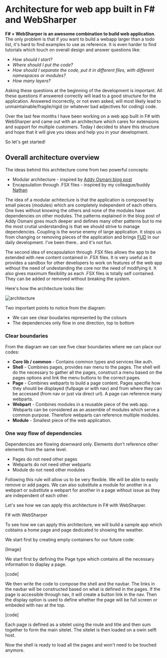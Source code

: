 

# Architecture for web app built in F# and WebSharper

__F# + WebSharper is an awesome combination to build web application__. The only problem is that if you want to build a webapp larger than a todo list, it's hard to find examples to use as reference. It is even harder to find tutorials which touch on overall design and answer questions like: 
- _How should I start?_
- _Where should I put the code?_
- _How should I separate the code, put it in different files, with different namespaces or modules?_
- _How many layers?_ 

Asking these questions at the beginning of the development is important. All these questions if answered correctly will lead to a good structure for the application. Answered incorrectly, or not even asked, will most likely lead to unmaintainable/fragile/rigid (or whatever bad adjectives for coding) code.

Over the last few months I have been working on a web app built in F# with WebSharper and came out with an architecture which cares for extensions and support for multiple customers. Today I decided to share this structure and hope that it will give you ideas and help you in your development. 

So let's get started!

## Overall architecture overview

The ideas behind this architecture come from two powerful concepts:
- Modular architecture - inspired by [Addy Osmani blog post](https://addyosmani.com/largescalejavascript/)
- Encapsulation through .FSX files - inspired by my colleague/buddy [Nathan](https://twitter.com/nbevans)

The idea of a modular achitecture is that the application is composed by small pieces (modules) which are completely independent of each others. One lives without knowing the others and none of the modules have dependencies on other modules. The patterns explained in the blog post of Addy Osmani goes much deeper and defines many other patterns but to me the most crutial understanding is that we should strive to manage dependencies. Coupling is the worse enemy of large application. It stops us from changing or removing pieces of the application and brings [FUD](https://en.wikipedia.org/wiki/Fear,_uncertainty_and_doubt) in our daily development. I've been there.. and it's not fun.

The second idea of encapsulation through .FSX files allows the app to be extended with new content contained in .FSX files. It is very useful as it provides a sandbox for other developers to work on features of the web app without the need of undestanding the core nor the need of modifying it. It also gives maximum flexibility as each .FSX files is totally self contained. They can be added or removed without breaking the system.  


Here's how the architecture looks like:

![architecture](http://4.bp.blogspot.com/-hxGVE2ZLgLk/VoipqDWakyI/AAAAAAAAADI/F_5eJWjPR0o/s1600/architecture_2.png)

Two important points to notice from the diagram:
- We can see clear boudaries represented by the colours
- The dependencies only flow in one direction, top to bottom

### Clear boundaries

From the diagram we can see five clear boundaries where we can place our codes:
- __Core lib / common__ - Contains common types and services like auth.
- __Shell__ - Combines pages, provides nav menu to the pages. The shell will do the necessary to gather all the pages, construct a menu based on the pages options and link the menu buttons to the correct pages.
- __Page__ - Combines webparts to build a page content. Pages specifie how they should be displayed (fullpage or with nav) and from where they can be accessed (from nav or just via direct url). A page can reference many webparts.
- __Webpart__ - Combines modules in a reusable piece of the web app. Webparts can be considered as an assemble of modules which serve a common purpose. Therefore webparts can reference multiple modules.
- __Module__ - Smallest piece of the web application.

### One way flow of dependencies

Dependencies are flowing downward only. Elements don't reference other elements from the same level.
- Pages do not need other pages
- Webparts do not need other webparts
- Module do not need other modules

Following this rule will allow us to be very flexible. We will be able to easily remove or add pages. We can also substitute a module for another in a webpart or substitute a webpart for another in a page without issue as they are independent of each other.

Let's see how we can apply this architecture in F# with WebSharper.

F# with WebSharper

To see how we can apply this architecture, we will build a sample app which cobtains a home page and page dedicated to showing the weather.

We start first by creating empty containers for our future code:

[Image]

We start first by defining the Page type which contains all the necessary information to diaplay a page.

[code]

We then write the code to compose the shell and the navbar.
The links in the navbar will be constructed based on what is defined in the pages. If the page is accessible through nav, it will create a button link in the nav. Then the display option is used to define whether the page will be full screen or embeded with nav at the top.

[code]

Each page is defined as a sitelet using the route and title and then sum together to form the main sitelet. The sitelet is then loaded on a owin selft host.

Now the shell is ready to load all the pages and won't need to be touched anymore.
